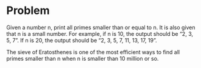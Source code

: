 # Problem

Given a number n, print all primes smaller than or equal to n. It is also given that n is a small number.
For example, if n is 10, the output should be “2, 3, 5, 7”. If n is 20, the output should be “2, 3, 5, 7, 11, 13, 17, 19”.

The sieve of Eratosthenes is one of the most efficient ways to find all primes smaller than n when n is smaller than 10 million or so.
